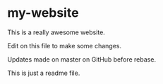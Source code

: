 # my-website

This is a really awesome website.

Edit on this file to make some changes.

Updates made on master on GitHub before rebase.

This is just a readme file.
